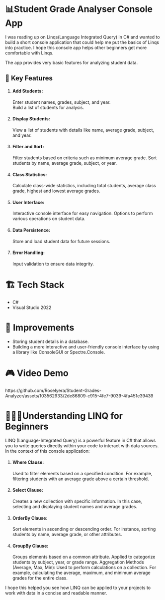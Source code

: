 <h1>📊Student Grade Analyser Console App</h1>

I was reading up on Linqs(Language Integrated Query) in C# and wanted to build a short console application that could help me put the basics of Linqs into practice.
I hope this console app helps other beginners get more comfortable with Linqs.

The app provides very basic features for analyzing student data. 

<h2>🚀 Key Features</h2>
<ol>
<li><h4>Add Students:</h4></li>
Enter student names, grades, subject, and year.</br>
Build a list of students for analysis.

<li><h4>Display Students:</h4></li>
View a list of students with details like name, average grade, subject, and year.

<li><h4>Filter and Sort:</h4></li>
Filter students based on criteria such as minimum average grade.
Sort students by name, average grade, subject, or year.

<li><h4>Class Statistics:</h4></li>
Calculate class-wide statistics, including total students, average class grade, highest and lowest average grades.

<li><h4>User Interface:</h4></li>
Interactive console interface for easy navigation.
Options to perform various operations on student data.

<li><h4>Data Persistence:</h4></li>
Store and load student data for future sessions.

<li><h4>Error Handling:</h4></li>
Input validation to ensure data integrity.
</ol>

<h1>🏗 Tech Stack</h1>
<ul>
  <li>C#</li>
  <li>Visual Studio 2022</li>
</ul>

<h1>🔧 Improvements</h1>
<ul>
  <li>Storing student details in a database.</li>
  <li>Building a more interactive and user-friendly console interface by using a library like ConsoleGUI or Spectre.Console.</li>
</ul>

<h1>🎮 Video Demo</h1>
https://github.com/RoseIyera/Student-Grades-Analyzer/assets/103562933/2de86809-c915-4fe7-9039-4fa451e39439

<h1>👩🏾‍🦱Understanding LINQ for Beginners</h1>
LINQ (Language-Integrated Query) is a powerful feature in C# that allows you to write queries directly within your code to interact with data sources. 
In the context of this console application:
<ol>
<li><h4>Where Clause:</h4></li>
Used to filter elements based on a specified condition. For example, filtering students with an average grade above a certain threshold.

<li><h4>Select Clause:</h4></li>
Creates a new collection with specific information. In this case, selecting and displaying student names and average grades.

<li><h4>OrderBy Clause:</h4></li>
Sort elements in ascending or descending order. For instance, sorting students by name, average grade, or other attributes.

<li><h4>GroupBy Clause:</h4></li>
Groups elements based on a common attribute. Applied to categorize students by subject, year, or grade range.
Aggregation Methods (Average, Max, Min):
Used to perform calculations on a collection. For example, calculating the average, maximum, and minimum average grades for the entire class.
</ol>

I hope this helped you see how LINQ can be applied to your projects to work with data in a concise and readable manner.
